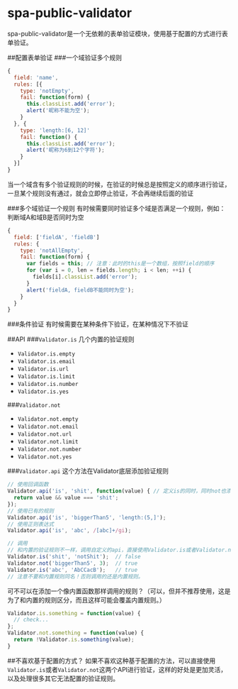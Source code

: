 # spa-public-validator
spa-public-validator是一个无依赖的表单验证模块，使用基于配置的方式进行表单验证。

##配置表单验证
###一个域验证多个规则
```javascript
{
  field: 'name',
  rules: [{
    type: 'notEmpty',
    fail: function(form) {
      this.classList.add('error');
      alert('昵称不能为空');
    }
  }, {
    type: 'length:[6, 12]'
    fail: function() {
      this.classList.add('error');
      alert('昵称为6到12个字符');
    }
  }]
}
```
当一个域含有多个验证规则的时候，在验证的时候总是按照定义的顺序进行验证，一旦某个规则没有通过，就会立即停止验证，不会再继续后面的验证

###多个域验证一个规则
有时候需要同时验证多个域是否满足一个规则，例如：判断域A和域B是否同时为空
```javascript
{
  field: ['fieldA', 'fieldB']
  rules: {
    type: 'notAllEmpty',
    fail: function(form) {
      var fields = this; // 注意：此时的this是一个数组，按照field的顺序
      for (var i = 0, len = fields.length; i < len; ++i) {
        fields[i].classList.add('error');
      }
      alert('fieldA, fieldB不能同时为空');
    }
  }
}
```

###条件验证
有时候需要在某种条件下验证，在某种情况下不验证

##API
###`Validator.is`
几个内置的验证规则
+ `Validator.is.empty`
+ `Validator.is.email`
+ `Validator.is.url`
+ `Validator.is.limit`
+ `Validator.is.number`
+ `Validator.is.yes`

###`Validator.not`
+ `Validator.not.empty`
+ `Validator.not.email`
+ `Validator.not.url`
+ `Validator.not.limit`
+ `Validator.not.number`
+ `Validator.not.yes`

###`Validator.api`
这个方法在Validator底层添加验证规则
```javascript
// 使用回调函数
Validator.api('is', 'shit', function(value) { // 定义is的同时，同时not也添加了
  return value && value === 'shit';
});
// 使用已有的规则
Validator.api('is', 'biggerThan5', 'length:(5,]');
// 使用正则表达式
Validator.api('is', 'abc', /[abc]+/gi);

// 调用
// 和内置的验证规则不一样，调用自定义的api，直接使用Validator.is或者Validator.not函数
Validator.is('shit', 'notShit');  // false
Validator.not('biggerThan5', 3);  // true
Validator.is('abc', 'AbCCacB');   // true
// 注意不要和内置规则同名！否则调用的还是内置规则。
```
可不可以在添加一个像内置函数那样调用的规则？（可以，但并不推荐使用，这是为了和内置的规则区分，而且这样可能会覆盖内置规则。）
```javascript
Validator.is.something = function(value) {
  // check...
};
Validator.not.something = function(value) {
  return !Validator.is.something(value);
}
```

##不喜欢基于配置的方式？
如果不喜欢这种基于配置的方法，可以直接使用`Validator.is`或者`Validator.not`这两个API进行验证，这样的好处是更加灵活，以及处理很多其它无法配置的验证规则。